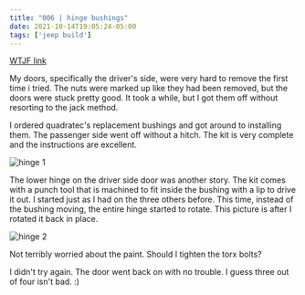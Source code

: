 ```yaml
---
title: "006 | hinge bushings"
date: 2021-10-14T19:05:24-05:00
tags: ['jeep build']
---
```

[WTJF link](https://wranglertjforum.com/threads/prndls-tj-build-ii-the-green-one.55717/post-981872)

My doors, specifically the driver's side, were very hard to remove the first time i tried. The nuts were marked up like they had been removed, but the doors were stuck pretty good. It took a while, but I got them off without resorting to the jack method.

I ordered quadratec's replacement bushings and got around to installing them. The passenger side went off without a hitch. The kit is very complete and the instructions are excellent.

![hinge 1](/build-thread/img/PXL_20211013_224228988.MP.jpg)

The lower hinge on the driver side door was another story. The kit comes with a punch tool that is machined to fit inside the bushing with a lip to drive it out. I started just as I had on the three others before. This time, instead of the bushing moving, the entire hinge started to rotate. This picture is after I rotated it back in place.

![hinge 2](/build-thread/img/PXL_20211013_230357717.MP.jpg)

Not terribly worried about the paint. Should I tighten the torx bolts?

I didn't try again. The door went back on with no trouble. I guess three out of four isn't bad. :)
